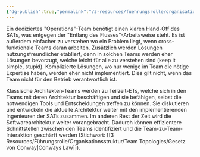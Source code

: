```yaml
---
{"dg-publish":true,"permalink":"/3-resources/fuehrungsrolle/organisationsstruktur/team-topologies/vermeide-teamsilos/","created":"2024-04-28T15:38:24.628+02:00","updated":"2024-04-28T16:59:34.637+02:00"}
---
```



Ein dediziertes "Operations"-Team benötigt einen klaren Hand-Off des SATs, was entgegen der "Entlang des Flusses"-Arbeitsweise steht. Es ist außerdem einfacher zu verstehen wo ein Problem liegt, wenn cross-funktionale Teams daran arbeiten. Zusätzlich werden Lösungen nutzungsfreundlicher etabliert, denn in solchen Teams werden eher Lösungen bevorzugt, welche leicht für alle zu verstehen sind (keep it simple, stupid). Komplizierte Lösungen, wo nur wenige im Team die nötige Expertise haben, werden eher nicht implementiert. Dies gilt nicht, wenn das Team nicht für den Betrieb verantwortlich ist.

Klassische Architekten-Teams werden zu Teilzeit-ETs, welche sich in den Teams mit deren Architektur beschäftigen und sie befähigen, selbst die notwendigen Tools und Entscheidungen treffen zu können. Sie diskutieren und entwickeln die aktuelle Architektur weiter mit den implementierenden Ingenieuren der SATs zusammen.
Im anderen Rest der Zeit wird die Softwarearchitektur weiter vorangebracht. Dadurch können effizientere Schnittstellen zwischen den Teams identifiziert und die Team-zu-Team-Interaktion geschärft werden (Stichwort: [[3 Resources/Führungsrolle/Organisationsstruktur/Team Topologies/Gesetz von Conway\|Conways Law]]).
